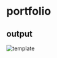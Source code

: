 # portfolio
## output
![template](https://github.com/user-attachments/assets/7be645ed-9e4e-432a-8590-1a8c8ea0db54)
